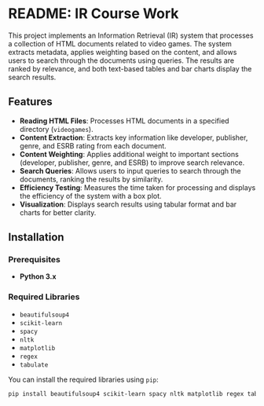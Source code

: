 # README: IR Course Work

This project implements an Information Retrieval (IR) system that processes a collection of HTML documents related to video games. The system extracts metadata, applies weighting based on the content, and allows users to search through the documents using queries. The results are ranked by relevance, and both text-based tables and bar charts display the search results.

## Features

- **Reading HTML Files**: Processes HTML documents in a specified directory (`videogames`).
- **Content Extraction**: Extracts key information like developer, publisher, genre, and ESRB rating from each document.
- **Content Weighting**: Applies additional weight to important sections (developer, publisher, genre, and ESRB) to improve search relevance.
- **Search Queries**: Allows users to input queries to search through the documents, ranking the results by similarity.
- **Efficiency Testing**: Measures the time taken for processing and displays the efficiency of the system with a box plot.
- **Visualization**: Displays search results using tabular format and bar charts for better clarity.

## Installation

### Prerequisites

- **Python 3.x**

### Required Libraries

- `beautifulsoup4`
- `scikit-learn`
- `spacy`
- `nltk`
- `matplotlib`
- `regex`
- `tabulate`

You can install the required libraries using `pip`:

```bash
pip install beautifulsoup4 scikit-learn spacy nltk matplotlib regex tabulate
